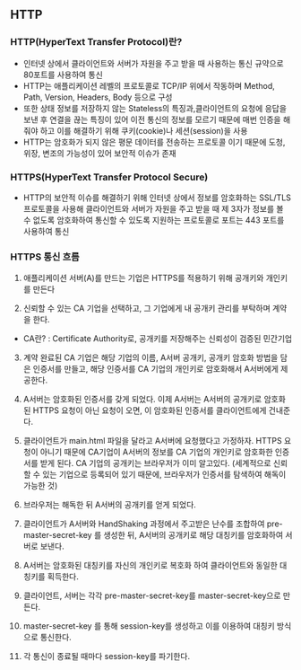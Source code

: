 ## HTTP
### HTTP(HyperText Transfer Protocol)란?

- 인터넷 상에서 클라이언트와 서버가 자원을 주고 받을 때 사용하는 통신 규약으로 80포트를 사용하여 통신
- HTTP는 애플리케이션 레벨의 프로토콜로 TCP/IP 위에서 작동하며 Method, Path, Version, Headers, Body 등으로 구성
- 또한 상태 정보를 저장하지 않는 Stateless의 특징과,클라이언트의 요청에 응답을 보낸 후 연결을 끊는 특징이 있어 이전 통신의 정보를 모르기 때문에 매번 인증을 해줘야 하고 이를 해결하기 위해 쿠키(cookie)나 세션(session)을 사용
- HTTP는 암호화가 되지 않은 평문 데이터를 전송하는 프로토콜 이기 때문에 도청, 위장, 변조의 가능성이 있어 보안적 이슈가 존재

### HTTPS(HyperText Transfer Protocol Secure)

- HTTP의 보안적 이슈를 해결하기 위해 인터넷 상에서 정보를 암호화하는  SSL/TLS 프로토콜을 사용해 클라이언트와 서버가 자원을 주고 받을 때 제 3자가 정보를 볼 수 없도록 암호화하여 통신할 수 있도록 지원하는 프로토콜로 포트는 443 포트를 사용하여 통신


### HTTPS 통신 흐름
1. 애플리케이션 서버(A)를 만드는 기업은 HTTPS를 적용하기 위해 공개키와 개인키를 만든다

2. 신뢰할 수 있는 CA 기업을 선택하고, 그 기업에게 내 공개키 관리를 부탁하며 계약을 한다.

- CA란? : Certificate Authority로, 공개키를 저장해주는 신뢰성이 검증된 민간기업

3. 계약 완료된 CA 기업은 해당 기업의 이름, A서버 공개키, 공개키 암호화 방법을 담은 인증서를 만들고, 해당 인증서를 CA 기업의 개인키로 암호화해서 A서버에게 제공한다.

4. A서버는 암호화된 인증서를 갖게 되었다. 이제 A서버는 A서버의 공개키로 암호화된 HTTPS 요청이 아닌 요청이 오면, 이 암호화된 인증서를 클라이언트에게 건내준다.

5. 클라이언트가 main.html 파일을 달라고 A서버에 요청했다고 가정하자. HTTPS 요청이 아니기 때문에 CA기업이 A서버의 정보를 CA 기업의 개인키로 암호화한 인증서를 받게 된다. CA 기업의 공개키는 브라우저가 이미 알고있다. (세계적으로 신뢰할 수 있는 기업으로 등록되어 있기 때문에, 브라우저가 인증서를 탐색하여 해독이 가능한 것)

6. 브라우저는 해독한 뒤 A서버의 공개키를 얻게 되었다.

7. 클라이언트가 A서버와 HandShaking 과정에서 주고받은 난수를 조합하여 pre-master-secret-key 를 생성한 뒤, A서버의 공개키로 해당 대칭키를 암호화하여 서버로 보낸다.

8. A서버는 암호화된 대칭키를 자신의 개인키로 복호화 하여 클라이언트와 동일한 대칭키를 획득한다.

9. 클라이언트, 서버는 각각 pre-master-secret-key를 master-secret-key으로 만든다.

10. master-secret-key 를 통해 session-key를 생성하고 이를 이용하여 대칭키 방식으로 통신한다.

11. 각 통신이 종료될 때마다 session-key를 파기한다.


